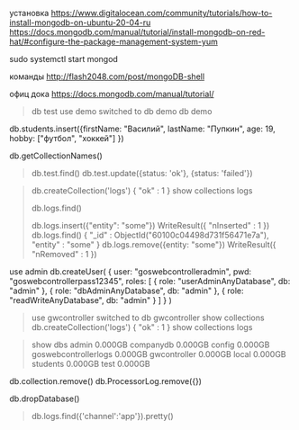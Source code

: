 установка
https://www.digitalocean.com/community/tutorials/how-to-install-mongodb-on-ubuntu-20-04-ru
https://docs.mongodb.com/manual/tutorial/install-mongodb-on-red-hat/#configure-the-package-management-system-yum

sudo systemctl start mongod

команды
http://flash2048.com/post/mongoDB-shell

офиц дока
https://docs.mongodb.com/manual/tutorial/


> db
test
> use demo
switched to db demo
> db
demo


db.students.insert({firstName: "Василий", lastName: "Пупкин", age: 19, hobby: ["футбол", "хоккей"] })

db.getCollectionNames()

> db.test.find()
> db.test.update({status: 'ok'}, {status: 'failed'})


> db.createCollection('logs')
{ "ok" : 1 }
> show collections
logs
> 
> db.logs.find()
> 
> db.logs.insert({"entity": "some"})
WriteResult({ "nInserted" : 1 })
> db.logs.find()
{ "_id" : ObjectId("60100c04498d731f56471e7a"), "entity" : "some" }
> db.logs.remove({entity: "some"})
WriteResult({ "nRemoved" : 1 })




use admin
db.createUser(
  {
    user: "goswebcontrolleradmin",
    pwd: "goswebcontrollerpass12345",
    roles: [ { role: "userAdminAnyDatabase", db: "admin" }, 
             { role: "dbAdminAnyDatabase", db: "admin" }, 
             { role: "readWriteAnyDatabase", db: "admin" } ]
  }
)


> use gwcontroller
switched to db gwcontroller
> show collections
> db.createCollection('logs')
{ "ok" : 1 }
> show collections
logs
> 


> show dbs
admin                 0.000GB
companydb             0.000GB
config                0.000GB
goswebcontrollerlogs  0.000GB
gwcontroller          0.000GB
local                 0.000GB
students              0.000GB
test                  0.000GB
> 


db.collection.remove()
db.ProcessorLog.remove({})


db.dropDatabase()

> db.logs.find({'channel':'app'}).pretty()
